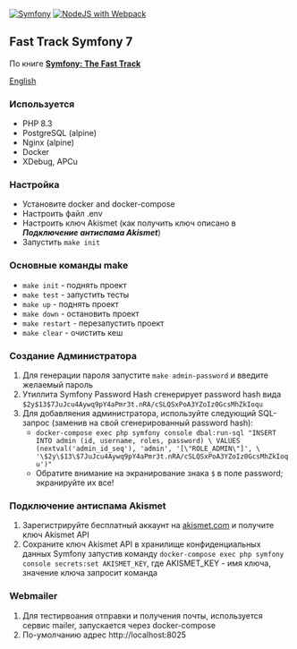 [![Symfony](https://github.com/kaevdokimov/fast-track/actions/workflows/symfony.yml/badge.svg?branch=main)](https://github.com/kaevdokimov/fast-track/actions/workflows/symfony.yml)
[![NodeJS with Webpack](https://github.com/kaevdokimov/fast-track/actions/workflows/webpack.yml/badge.svg?branch=main)](https://github.com/kaevdokimov/fast-track/actions/workflows/webpack.yml)

## Fast Track Symfony 7
По книге **[Symfony: The Fast Track](https://symfony.com/doc/current/the-fast-track)**

[English](https://github.com/kaevdokimov/fast-track/blob/main/README.EN.md)

### Используется

- PHP 8.3
- PostgreSQL (alpine)
- Nginx (alpine)
- Docker
- XDebug, APCu

### Настройка

- Установите docker and docker-compose
- Настроить файл .env
- Настроить ключ Akismet (как получить ключ описано в **_Подключение антиспама Akismet_**)
- Запустить `make init`

### Основные команды make

- `make init` - поднять проект
- `make test` - запустить тесты
- `make up` - поднять проект
- `make down` - остановить проект
- `make restart` - перезапустить проект
- `make clear` - очистить кеш


### Создание Администратора

1. Для генерации пароля запустите `make admin-password` и введите желаемый пароль
2. Утиллита Symfony Password Hash сгенерирует password hash вида `$2y$13$7JuJcu4Aywq9pY4aPmr3t.nRA/cSLQSxPoA3YZoIz0GcsMhZkIoqu`
3. Для добавляения администратора, используйте следующий SQL-запрос (заменив на свой сгенерированный password hash):
    - `docker-compose exec php symfony console dbal:run-sql "INSERT INTO admin (id, username, roles, password) \
      VALUES (nextval('admin_id_seq'), 'admin', '[\"ROLE_ADMIN\"]', \
      '\$2y\$13\$7JuJcu4Aywq9pY4aPmr3t.nRA/cSLQSxPoA3YZoIz0GcsMhZkIoqu')"`
    - Обратите внимание на экранирование знака `$` в поле password; экранируйте их все!

### Подключение антиспама Akismet

1. Зарегистрируйте бесплатный аккаунт на [akismet.com](https://akismet.com/) и получите ключ Akismet API
2. Сохраните ключ Akismet API в хранилище конфиденциальных данных Symfony запустив команду `docker-compose exec php symfony console secrets:set AKISMET_KEY`, где AKISMET_KEY - имя ключа, значение ключа запросит команда 

### Webmailer
1. Для тестирвоания отправки и получения почты, используется сервис mailer, запускается через docker-compose
2. По-умолчанию адрес http://localhost:8025
